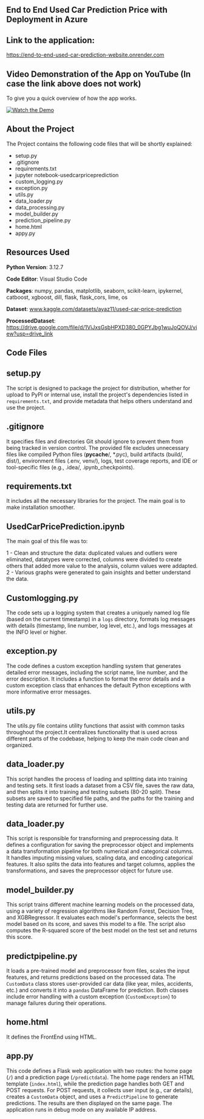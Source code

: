 ## End to End Used Car Prediction Price with Deployment in Azure


## Link to the application:

https://end-to-end-used-car-prediction-website.onrender.com

## Video Demonstration of the App on YouTube (In case the link above does not work)

To give you a quick overview of how the app works.

[![Watch the Demo](https://img.youtube.com/vi/1nx-VaPryHE/0.jpg)](https://www.youtube.com/watch?v=1nx-VaPryHE)

## About the Project

The Project contains the following code files that will be shortly explained:

* setup.py
* .gitignore
* requirements.txt
* jupyter notebook-usedcarpriceprediction
* custom_logging.py
* exception.py
* utils.py
* data_loader.py
* data_processing.py
* model_builder.py
* prediction_pipeline.py
* home.html
* appy.py

## Resources Used

**Python Version**: 3.12.7

**Code Editor**: Visual Studio Code

**Packages**: numpy, pandas, matplotlib, seaborn, scikit-learn, ipykernel, catboost, xgboost, dill, flask, flask_cors, lime, os

**Dataset**: www.kaggle.com/datasets/ayaz11/used-car-price-prediction

**ProcessedDataset**: https://drive.google.com/file/d/1ViJxsGsbHPXD380_0GPYJbg1wuJoQOVJ/view?usp=drive_link

## Code Files

## setup.py

The script is designed to package the project for distribution, whether for upload to PyPI or internal use, install the project's dependencies listed in `requirements.txt`, and provide metadata that helps others understand and use the project. 

## .gitignore

It specifies files and directories Git should ignore to prevent them from being tracked in version control. The provided file excludes unnecessary files like compiled Python files (__pycache__/, *.pyc), build artifacts (build/, dist/), environment files (.env, venv/), logs, test coverage reports, and IDE or tool-specific files (e.g., .idea/, .ipynb_checkpoints).

## requirements.txt

It includes all the necessary libraries for the project. The main goal is to make installation smoother.

## UsedCarPricePrediction.ipynb

The main goal of this file was to:

1 - Clean and structure the data: duplicated values and outliers were eliminated, datatypes were corrected, columns were divided to create others that added more value to the analysis, column values were addapted.
2 - Various graphs were generated to gain insights and better understand the data.

## Customlogging.py

The code sets up a logging system that creates a uniquely named log file (based on the current timestamp) in a `logs` directory, formats log messages with details (timestamp, line number, log level, etc.), and logs messages at the INFO level or higher.

## exception.py

The code defines a custom exception handling system that generates detailed error messages, including the script name, line number, and the error description. It includes a function to format the error details and a custom exception class that enhances the default Python exceptions with more informative error messages.

## utils.py

The utils.py file contains utility functions that assist with common tasks throughout the project.It centralizes functionality that is used across different parts of the codebase, helping to keep the main code clean and organized. 

## data_loader.py

This script handles the process of loading and splitting data into training and testing sets. It first loads a dataset from a CSV file, saves the raw data, and then splits it into training and testing subsets (80-20 split). These subsets are saved to specified file paths, and the paths for the training and testing data are returned for further use.

## data_loader.py

This script is responsible for transforming and preprocessing data. It defines a configuration for saving the preprocessor object and implements a data transformation pipeline for both numerical and categorical columns. It handles imputing missing values, scaling data, and encoding categorical features. It also splits the data into features and target columns, applies the transformations, and saves the preprocessor object for future use.

## model_builder.py

This script trains different machine learning models on the processed data, using a variety of regression algorithms like Random Forest, Decision Tree, and XGBRegressor. It evaluates each model's performance, selects the best model based on its score, and saves this model to a file. The script also computes the R-squared score of the best model on the test set and returns this score.

## predictpipeline.py

It loads a pre-trained model and preprocessor from files, scales the input features, and returns predictions based on the processed data. The `CustomData` class stores user-provided car data (like year, miles, accidents, etc.) and converts it into a `pandas` DataFrame for prediction. Both classes include error handling with a custom exception (`CustomException`) to manage failures during their operations.

## home.html

It defines the FrontEnd using HTML. 

## app.py

This code defines a Flask web application with two routes: the home page (`/`) and a prediction page (`/predictdata`). The home page renders an HTML template (`index.html`), while the prediction page handles both GET and POST requests. For POST requests, it collects user input (e.g., car details), creates a `CustomData` object, and uses a `PredictPipeline` to generate predictions. The results are then displayed on the same page. The application runs in debug mode on any available IP address.
